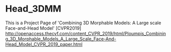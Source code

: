 # Head_3DMM
This is a Project Page of 'Combining 3D Morphable Models: A Large scale Face-and-Head Model' [CVPR2019] http://openaccess.thecvf.com/content_CVPR_2019/html/Ploumpis_Combining_3D_Morphable_Models_A_Large_Scale_Face-And-Head_Model_CVPR_2019_paper.html
